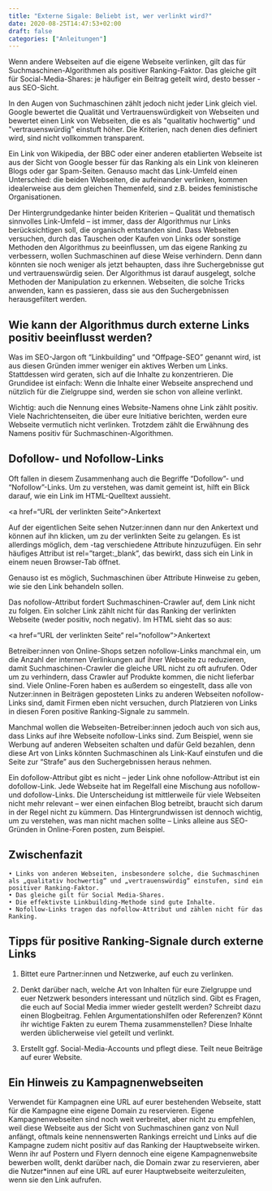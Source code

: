 ```yaml
---
title: "Externe Sigale: Beliebt ist, wer verlinkt wird?"
date: 2020-08-25T14:47:53+02:00
draft: false
categories: ["Anleitungen"]
---
```

Wenn andere Webseiten auf die eigene Webseite verlinken, gilt das für Suchmaschinen-Algorithmen als positiver Ranking-Faktor. Das gleiche gilt für Social-Media-Shares: je häufiger ein Beitrag geteilt wird, desto besser - aus SEO-Sicht.

In den Augen von Suchmaschinen zählt jedoch nicht jeder Link gleich viel. Google bewertet die Qualität und Vertrauenswürdigkeit von Webseiten und bewertet einen Link von Webseiten, die es als "qualitativ hochwertig" und "vertrauenswürdig" einstuft höher. Die Kriterien, nach denen dies definiert wird, sind nicht vollkommen transparent.

Ein Link von Wikipedia, der BBC oder einer anderen etablierten Webseite ist aus der Sicht von Google besser für das Ranking als ein Link von kleineren Blogs oder gar Spam-Seiten. Genauso macht das Link-Umfeld einen Unterschied: die beiden Webseiten, die aufeinander verlinken, kommen idealerweise aus dem gleichen Themenfeld, sind z.B. beides feministische Organisationen.

Der Hintergrundgedanke hinter beiden Kriterien – Qualität und thematisch sinnvolles Link-Umfeld – ist immer, dass der Algorithmus nur Links berücksichtigen soll, die organisch entstanden sind. Dass Webseiten versuchen, durch das Tauschen oder Kaufen von Links oder sonstige Methoden den Algorithmus zu beeinflussen, um das eigene Ranking zu verbessern, wollen Suchmaschinen auf diese Weise verhindern. Denn dann könnten sie noch weniger als jetzt behaupten, dass ihre Suchergebnisse gut und vertrauenswürdig seien. Der Algorithmus ist darauf ausgelegt, solche Methoden der Manipulation zu erkennen. Webseiten, die solche Tricks anwenden, kann es passieren, dass sie aus den Suchergebnissen herausgefiltert werden.

## Wie kann der Algorithmus durch externe Links positiv beeinflusst werden?

Was im SEO-Jargon oft “Linkbuilding” und “Offpage-SEO” genannt wird, ist aus diesen Gründen immer weniger ein aktives Werben um Links. Stattdessen wird geraten, sich auf die Inhalte zu konzentrieren. Die Grundidee ist einfach: Wenn die Inhalte einer Webseite ansprechend und nützlich für die Zielgruppe sind, werden sie schon von alleine verlinkt.

Wichtig: auch die Nennung eines Website-Namens ohne Link zählt positiv. Viele Nachrichtenseiten, die über eure Initiative berichten, werden eure Webseite vermutlich nicht verlinken. Trotzdem zählt die Erwähnung des Namens positiv für Suchmaschinen-Algorithmen.

## Dofollow- und Nofollow-Links

Oft fallen in diesem Zusammenhang auch die Begriffe “Dofollow”- und “Nofollow”-Links. Um zu verstehen, was damit gemeint ist, hilft ein Blick darauf, wie ein Link im HTML-Quelltext aussieht.

  <a href=“URL der verlinkten Seite“>Ankertext</a>

Auf der eigentlichen Seite sehen Nutzer:innen dann nur den Ankertext und können auf ihn klicken, um zu der verlinkten Seite zu gelangen. Es ist allerdings möglich, dem <a>-tag verschiedene Attribute hinzuzufügen. Ein sehr häufiges Attribut ist rel=”target:_blank”, das bewirkt, dass sich ein Link in einem neuen Browser-Tab öffnet.

Genauso ist es möglich, Suchmaschinen über Attribute Hinweise zu geben, wie sie den Link behandeln sollen.

Das nofollow-Attribut fordert Suchmaschinen-Crawler auf, dem Link nicht zu folgen. Ein solcher Link zählt nicht für das Ranking der verlinkten Webseite (weder positiv, noch negativ). Im HTML sieht das so aus:

  <a href=“URL der verlinkten Seite“ rel=“nofollow“>Ankertext</a>

Betreiber:innen von Online-Shops setzen nofollow-Links manchmal ein, um die Anzahl der internen Verlinkungen auf ihrer Webseite zu reduzieren, damit Suchmaschinen-Crawler die gleiche URL nicht zu oft aufrufen. Oder um zu verhindern, dass Crawler auf Produkte kommen, die nicht lieferbar sind. Viele Online-Foren haben es außerdem so eingestellt, dass alle von Nutzer:innen in Beiträgen geposteten Links zu anderen Webseiten nofollow-Links sind, damit Firmen eben nicht versuchen, durch Platzieren von Links in diesen Foren positive Ranking-Signale zu sammeln.

Manchmal wollen die Webseiten-Betreiber:innen jedoch auch von sich aus, dass Links auf ihre Webseite nofollow-Links sind. Zum Beispiel, wenn sie Werbung auf anderen Webseiten schalten und dafür Geld bezahlen, denn diese Art von Links könnten Suchmaschinen als Link-Kauf einstufen und die Seite zur “Strafe” aus den Suchergebnissen heraus nehmen.

Ein dofollow-Attribut gibt es nicht – jeder Link ohne nofollow-Attribut ist ein dofollow-Link. Jede Webseite hat im Regelfall eine Mischung aus nofollow- und dofollow-Links. Die Unterscheidung ist mittlerweile für viele Webseiten nicht mehr relevant – wer einen einfachen Blog betreibt, braucht sich darum in der Regel nicht zu kümmern. Das Hintergrundwissen ist dennoch wichtig, um zu verstehen, was man nicht machen sollte – Links alleine aus SEO-Gründen in Online-Foren posten, zum Beispiel.

## Zwischenfazit

    • Links von anderen Webseiten, insbesondere solche, die Suchmaschinen als „qualitativ hochwertig“ und „vertrauenswürdig“ einstufen, sind ein positiver Ranking-Faktor.
    • Das gleiche gilt für Social Media-Shares.
    • Die effektivste Linkbuilding-Methode sind gute Inhalte.
    • Nofollow-Links tragen das nofollow-Attribut und zählen nicht für das Ranking.

## Tipps für positive Ranking-Signale durch externe Links

1. Bittet eure Partner:innen und Netzwerke, auf euch zu verlinken.

2. Denkt darüber nach, welche Art von Inhalten für eure Zielgruppe und euer Netzwerk besonders interessant und nützlich sind. Gibt es Fragen, die euch auf Social Media immer wieder gestellt werden? Schreibt dazu einen Blogbeitrag. Fehlen Argumentationshilfen oder Referenzen? Könnt ihr wichtige Fakten zu eurem Thema zusammenstellen? Diese Inhalte werden üblicherweise viel geteilt und verlinkt.

3. Erstellt ggf. Social-Media-Accounts und pflegt diese. Teilt neue Beiträge auf eurer Website.

## Ein Hinweis zu Kampagnenwebseiten

Verwendet für Kampagnen eine URL auf eurer bestehenden Webseite, statt für die Kampagne eine eigene Domain zu reservieren. Eigene Kampagnenwebseiten sind noch weit verbreitet, aber nicht zu empfehlen, weil diese Webseite aus der Sicht von Suchmaschinen ganz von Null anfängt, oftmals keine nennenswerten Rankings erreicht und Links auf die Kampagne zudem nicht positiv auf das Ranking der Hauptwebseite wirken. Wenn ihr auf Postern und Flyern dennoch eine eigene Kampagnenwebsite bewerben wollt, denkt darüber nach, die Domain zwar zu reservieren, aber die Nutzer*innen auf eine URL auf eurer Hauptwebseite weiterzuleiten, wenn sie den Link aufrufen.
